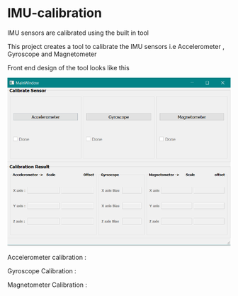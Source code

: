 # IMU-calibration
IMU sensors are calibrated using the built in tool


This project creates a tool to calibrate the IMU sensors i.e Accelerometer , Gyroscope and Magnetometer

Front end design of the tool looks like this

<img src = "Image/Tool.PNG" width=600 >


Accelerometer calibration :



Gyroscope Calibration :

Magnetometer Calibration : 

